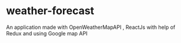 # weather-forecast
An application made with OpenWeatherMapAPI , ReactJs with help of Redux and using Google map API
